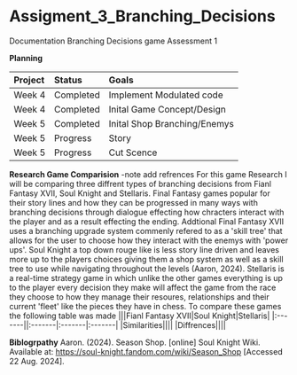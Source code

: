 # Assigment_3_Branching_Decisions
Documentation Branching Decisions game Assessment 1

**Planning** 

|Project|Status|Goals|
|:-------|:-------|:-------|
|Week 4|Completed|Implement Modulated code|
|Week 4|Completed|Inital Game Concept/Design| 
|Week 5|Completed|Inital Shop Branching/Enemys|  
|Week 5|Progress|Story|
|Week 5|Progress|Cut Scence| 


**Research Game Comparision**  -note add refrences
For this game Research I will be comparing three diffrent types of branching decisions from Fianl Fantasy XVII, Soul Knight and Stellaris. Final Fantasy games popular for their story lines and how they can be progressed in many ways with branching decisions through dialogue effecting how chracters interact with the player and as a result effecting the ending. Addtional Final Fantasy XVII uses a branching upgrade system commenly refered to as a 'skill tree' that allows for the user to choose how they interact with the enemys with 'power ups'. Soul Knight a top down rouge like is less story line driven and leaves more up to the players choices giving them a shop system as well as a skill tree to use while navigating throughout the levels (Aaron, 2024). Stellaris is a real-time strategy game in which unlike the other games everything is up to the player every decision they make will affect the game from the race they choose to how they manage their resoures, relationships and their current 'fleet' like the pieces they have in chess. To compare these games the following table was made
|||Fianl Fantasy XVII|Soul Knight|Stellaris|
|:-------||:-------|:-------|:-------|
|Similarities||||
|Diffrences||||


**Biblogrpathy**
Aaron. (2024). Season Shop. [online] Soul Knight Wiki. Available at: https://soul-knight.fandom.com/wiki/Season_Shop [Accessed 22 Aug. 2024].

‌
